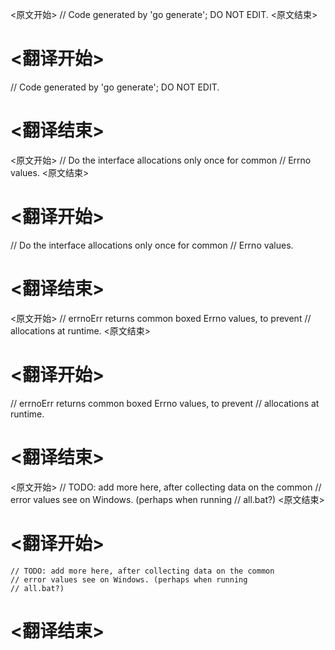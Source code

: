 
<原文开始>
// Code generated by 'go generate'; DO NOT EDIT.
<原文结束>

# <翻译开始>
// Code generated by 'go generate'; DO NOT EDIT.
# <翻译结束>


<原文开始>
// Do the interface allocations only once for common
// Errno values.
<原文结束>

# <翻译开始>
// Do the interface allocations only once for common
// Errno values.
# <翻译结束>


<原文开始>
// errnoErr returns common boxed Errno values, to prevent
// allocations at runtime.
<原文结束>

# <翻译开始>
// errnoErr returns common boxed Errno values, to prevent
// allocations at runtime.
# <翻译结束>


<原文开始>
	// TODO: add more here, after collecting data on the common
	// error values see on Windows. (perhaps when running
	// all.bat?)
<原文结束>

# <翻译开始>
	// TODO: add more here, after collecting data on the common
	// error values see on Windows. (perhaps when running
	// all.bat?)
# <翻译结束>

